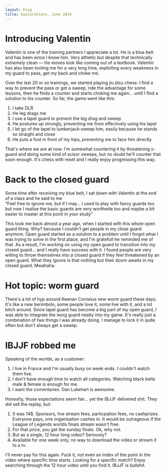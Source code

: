 ```yaml
---
layout: blog
title: Explorations, June 2014
---
```

# Introducing Valentin

Valentin is one of the training partners I appreciate a lot. He is a blue belt and has been since I know him. Very athletic but despite that technically *extremely* clean — his moves look like coming out of a textbook. Valentin has also been tooling me for a very long time, exploiting every weakness in my guard to pass, get my back and choke me.

Over the last 20 or so trainings, we started playing jiu jitsu chess: I find a way to prevent the pass or get a sweep, ride the advantage for some lessons, then he finds a counter and starts choking me again… until I find a solution to his counter. So far, the game went like this:

1. I take DLR
2. He leg drags me
3. I use a lapel guard to prevent the leg drag and sweep
4. He postures up strongly, preventing me from effectively using his lapel
5. I let go of the lapel to lumberjack-sweep him, easily because he stands so straight and close
6. He puts a foot in front of my hips, preventing me to face him directly

That's where we are at now. I'm somewhat countering it by threatening x-guard and doing some kind of scisor sweeps, but no doubt he'll counter that soon enough. It's chess with reset and I really enjoy progressing this way.

# Back to the closed guard

Some time after receiving my blue belt, I sat down with Valentin at the end of a class and he said to me  
"Feel free to ignore me, but if I may… I used to play with fancy guards too but now I realise the basic guards are very worthwile too and maybe a bit easier to master at this point in your study"

This took me back almost a year ago, when I started with this whole open guard thing. Why? because I couldn't get people in my close guard anymore. Open guard started as a solution to a problem until I forgot what I was trying to solve in the first place, and I'm gratefull he reminded me of that. As a result, I'm working on using my open guard to transition into my closed guard… and I really have success with it. I found people are very willing to throw themselves into a closed guard if they feel threatened by an open guard. What they ignore is that nothing but their doom awaits in my closed guard. Mwahaha.

# Hot topic: worm guard

There's a lot of hyp around Keenan Corneius new worm guard these days. It's like a new berimbolo, some people love it, some live with it, and a lot bitch around. Since lapel guard has become a big part of my open guard, I was able to integrate the worg guard neatly into my game. It's really just a combination of two things I was already doing. I manage to lock it in quite often but don't always get a sweep.

# IBJJF robbed me

Speaking of the worlds, as a customer:

1. I live in France and I'm usually busy on week ends. I couldn't watch them live.
2. I don't have enough time to watch all categories. Watching black belts male & female is enough for me.
3. I want the comentaries. Dan Lukehart is awesome.

Honeslty, those expectations seem fair… yet the IBJJF delivered shit. They *did* sell the replay, but:

1. It was 14$. Sponsors, live stream fees, particpation fees, no cashprizes. Everyone pays, one organisation cashes in. It would be outrageous if the League of Legends worlds finals stream wasn't free.
2. For that price, you get the sunday finals. Ok, why not.
3. But as a single, 12 hour long video? Seriously?
4. Available for one week only, no way to download the video or stream it to a tv.

I'll never pay for this again. Fuck it, not even an index of the point in the video where specific time starts. Looking for a specific match? Enjoy searching through the 12 hour video until you find it. IBJJF is bullshit.